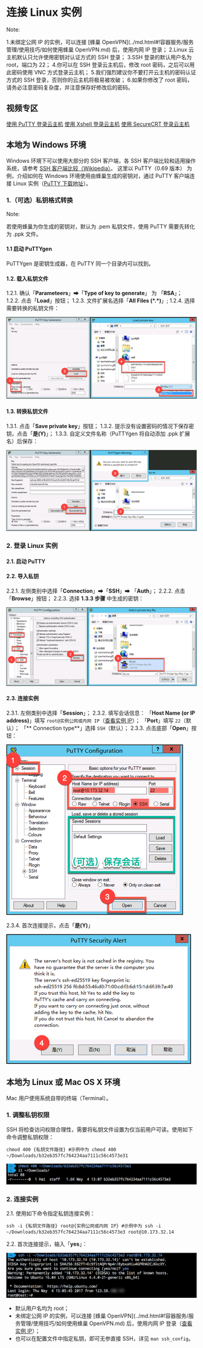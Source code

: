# 连接 Linux 实例

<span>Note:</span><div class="alertContent">1.未绑定公网 IP 的实例，可以连接 [蜂巢 OpenVPN](../md.html#!容器服务/服务管理/使用技巧/如何使用蜂巢 OpenVPN.md) 后，使用内网 IP 登录；
2.Linux 云主机默认只允许使用密钥对认证方式的 SSH 登录；
3.SSH 登录的默认用户名为 root，端口为 22；
4.你可以在 SSH 登录云主机后，修改 root 密码，之后可以用此密码使用 VNC 方式登录云主机；
5.我们强烈建议你不要打开云主机的密码认证方式的 SSH 登录，否则你的云主机将极易被攻破；
6.如果你修改了 root 密码，请务必注意密码复杂度，并注意保存好修改后的密码。</div>


## 视频专区

[使用 PuTTY 登录云主机](../main.html#!/play?tag=guide&id=7)
[使用 Xshell 登录云主机](../main.html#!/play?tag=guide&id=1)
[使用 SecureCRT 登录云主机](../main.html#!/play?tag=guide&id=5)

## 本地为 Windows 环境
Windows 环境下可以使用大部分的 SSH 客户端，各 SSH 客户端比较和适用操作系统，请参考 [SSH 客户端比较（Wikipedia）](https://zh.wikipedia.org/wiki/SSH%E5%AE%A2%E6%88%B7%E7%AB%AF%E6%AF%94%E8%BE%83)。
这里以 PuTTY（0.69 版本） 为例，介绍如何在 Windows 环境使用由蜂巢生成的密钥对，通过 PuTTY 客户端连接 Linux 实例（[PuTTY 下载地址](http://www.chiark.greenend.org.uk/~sgtatham/putty/latest.html)）。


### 1.（可选）私钥格式转换
<span>Note:</span><div class="alertContent">若使用蜂巢为你生成的密钥对，默认为 .pem 私钥文件，使用 PuTTY 需要先转化为 .ppk 文件。</div>

#### 1.1 启动 PuTTYgen
PuTTYgen 是密钥生成器，在 PuTTY 同一个目录内可以找到。

#### 1.2. 载入私钥文件
1.2.1. 确认「**Parameteers**」➡「**Type of key to generate**」 为 「**RSA**」；
1.2.2. 点击「**Load**」按钮；
1.2.3. 文件扩展名选择「**All Files (\*.\*)**」;
1.2.4. 选择需要转换的私钥文件：

![](../../image/使用指南-PuTTYgen-载入私钥.png)

#### 1.3. 转换私钥文件
1.3.1. 点击「**Save private key**」按钮；
1.3.2. 提示没有设置密码的情况下保存密钥，点击「**是(Y)**」；
1.3.3. 自定义文件名称（PuTTYgen 将自动添加 .ppk 扩展名）后保存：

![](../../image/使用指南-PuTTYgen-转换私钥.png)

### 2. 登录 Linux 实例

#### 2.1. 启动 PuTTY
#### 2.2. 导入私钥
2.2.1. 左侧类别中选择「**Connection**」➡「**SSH**」➡ 「**Auth**」；
2.2.2. 点击「**Browse**」按钮；
2.2.3. 选择 **1.3.3 步骤** 中生成的密钥：

![](../../image/使用指南-PuTTY-导入私钥.png)

#### 2.3. 连接实例
2.3.1. 左侧类别中选择「**Session**」；
2.3.2. 填写会话信息：
   「**Host Name (or IP address)**」填写 `root@实例公网或内网 IP`（[查看实例 IP](../md.html#!容器服务/云主机/使用指南/网络/云主机查看绑定IP.md)）；
   「**Port**」填写 `22`（默认）；
   「** Connection type**」选择 `SSH`（默认）；
2.3.3. 点击底部「**Open**」按钮：

![](../../image/使用指南-PuTTY-连接.png)

2.3.4. 首次连接提示，点击「**是(Y)**」

![](../../image/使用指南-PuTTY-首次登录提示.png)



## 本地为 Linux 或 Mac OS X 环境

Mac 用户使用系统自带的终端（Terminal）。

### 1. 调整私钥权限
SSH 将检查访问权限合理性，需要将私钥文件设置为仅当前用户可读。使用如下命令调整私钥权限：

	chmod 400 {私钥文件路径} #示例中为 chmod 400 ~/Downloads/b32eb357fc764234aa7111c56c4573e31

![](../../image/使用指南-Mac连接Linux-修改私钥权限.png)

### 2. 连接实例

2.1. 使用如下命令指定私钥连接实例：

	ssh -i {私钥文件路径} root@{实例公网或内网 IP} #示例中为 ssh -i ~/Downloads/b32eb357fc764234aa7111c56c4573e3 root@10.173.32.14
2.2. 首次连接提示，输入「**yes**」：

![](../../image/使用指南-Mac连接Linux-连接.png)

* 默认用户名均为 root；
* 未绑定公网 IP 的实例，可以连接 [蜂巢 OpenVPN](../md.html#!容器服务/服务管理/使用技巧/如何使用蜂巢 OpenVPN.md) 后，使用内网 IP 登录（[查看实例 IP](../md.html#!容器服务/云主机/使用指南/网络/云主机查看绑定IP.md)）；
* 也可以在配置文件中指定私钥，即可无参直接 SSH，详见 `man ssh_config`。




